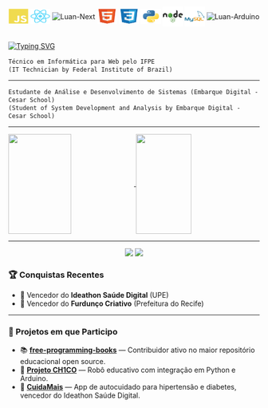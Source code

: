 <div align="center"> 
  <br>
  <img align="center" alt="Luan-Js" height="30" width="40" src="https://raw.githubusercontent.com/devicons/devicon/master/icons/javascript/javascript-plain.svg">
  <img align="center" alt="Luan-React" height="30" width="40" src="https://raw.githubusercontent.com/devicons/devicon/master/icons/react/react-original.svg">
  <img align="center" alt="Luan-Next" height="30" width="40" src="https://cdn.jsdelivr.net/gh/devicons/devicon/icons/nextjs/nextjs-original.svg">
  <img align="center" alt="Luan-HTML" height="30" width="40" src="https://raw.githubusercontent.com/devicons/devicon/master/icons/html5/html5-original.svg">
  <img align="center" alt="Luan-CSS" height="30" width="40" src="https://raw.githubusercontent.com/devicons/devicon/master/icons/css3/css3-original.svg">
  <img align="center" alt="Luan-Python" height="30" width="40" src="https://raw.githubusercontent.com/devicons/devicon/master/icons/python/python-original.svg">
  <img align="center" alt="Luan-Node" height="40" width="40" src="https://raw.githubusercontent.com/devicons/devicon/master/icons/nodejs/nodejs-original-wordmark.svg">
  <img align="center" alt="Luan-MySQL" height="40" width="40" src="https://raw.githubusercontent.com/devicons/devicon/master/icons/mysql/mysql-original-wordmark.svg">
  <img align="center" alt="Luan-Arduino" height="40" width="40" src="https://cdn.jsdelivr.net/gh/devicons/devicon/icons/arduino/arduino-original.svg">
  <br>
</div>
<br>

[![Typing SVG](https://readme-typing-svg.demolab.com?font=Fira+Code&pause=1000&color=97DFFC&center=true&vCenter=true&width=435&lines=I'm+Luan+Ventura%2C+Software+Developer;+React%2C+Next.js%2C+Python+and+More!;Cybersecurity+%2B+IA+Enthusiast)](https://git.io/typing-svg)

    Técnico em Informática para Web pelo IFPE
    (IT Technician by Federal Institute of Brazil)  
---
    Estudante de Análise e Desenvolvimento de Sistemas (Embarque Digital - Cesar School) 
    (Student of System Development and Analysis by Embarque Digital - Cesar School)
---

<a href="https://github.com/luanvfm/github-readme-stats">
  <img height=200 width="50%" align="center" src="https://github-readme-stats.vercel.app/api?username=luanvfm&theme=tokyonight&show_icons=true&rank_icon=github" />
</a>
<a href="https://github.com/luanvfm/github-readme-stats">
  <img height=200 width="47%" align="center" src="https://github-readme-stats.vercel.app/api/top-langs?username=luanvfm&layout=compact&langs_count=8&theme=tokyonight" />
</a>

---

<div align="center"> 
  <a href="mailto:luanventuracontato@gmail.com"><img src="https://img.shields.io/badge/-Gmail-%23333?style=for-the-badge&logo=gmail&logoColor=white"></a>
  <a href="https://www.linkedin.com/in/luanven/" target="_blank"><img src="https://img.shields.io/badge/-LinkedIn-%230077B5?style=for-the-badge&logo=linkedin&logoColor=white"></a> 
</div>

### 🏆 **Conquistas Recentes**  
- 🥇 Vencedor do **Ideathon Saúde Digital** (UPE)  
- 🥇 Vencedor do **Furdunço Criativo** (Prefeitura do Recife)

---

### 🚀 Projetos em que Participo
- 📚 [**free-programming-books**](https://github.com/EbookFoundation/free-programming-books) — Contribuidor ativo no maior repositório educacional open source.  
- 🤖 [**Projeto CH1CO**](https://github.com/CaioMarinhoSenac/ProjetoCH1C0---Senac) — Robô educativo com integração em Python e Arduino.  
- 💊 [**CuidaMais**](https://github.com/ItaloBrazz/cuidamais) — App de autocuidado para hipertensão e diabetes, vencedor do Ideathon Saúde Digital.


